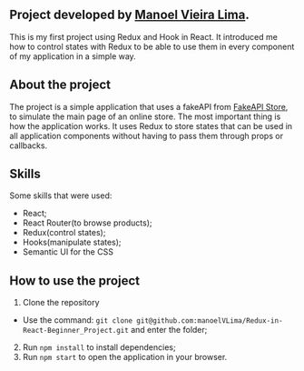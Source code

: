 ## Project developed by [Manoel Vieira Lima](https://www.linkedin.com/in/manoel-vieira-lima-junior-589838127/).

This is my first project using Redux and Hook in React. It introduced me how to control states with Redux to be able to use them in every component of my application in a simple way.

## About the project

The project is a simple application that uses a fakeAPI from [FakeAPI Store](https://fakestoreapi.com/), to simulate the main page of an online store. The most important thing is how the application works. It uses Redux to store states that can be used in all application components without having to pass them through props or callbacks.

## Skills

Some skills that were used:
- React;
- React Router(to browse products);
- Redux(control states);
- Hooks(manipulate states);
- Semantic UI for the CSS

## How to use the project

1. Clone the repository
  - Use the command: `git clone git@github.com:manoelVLima/Redux-in-React-Beginner_Project.git` and enter the folder;
2. Run `npm install` to install dependencies;
3. Run `npm start` to open the application in your browser.


